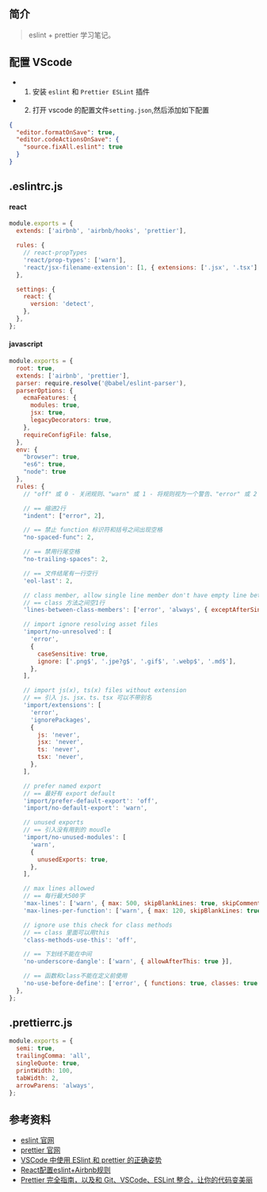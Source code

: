 ## 简介

> eslint + prettier 学习笔记。

## 配置 VScode

- 1. 安装 `eslint` 和 `Prettier ESLint` 插件
- 2. 打开 vscode 的配置文件`setting.json`,然后添加如下配置

```json
{
  "editor.formatOnSave": true,
  "editor.codeActionsOnSave": {
    "source.fixAll.eslint": true
  }
}
```

## .eslintrc.js

#### react

```js
module.exports = {
  extends: ['airbnb', 'airbnb/hooks', 'prettier'],

  rules: {
    // react-propTypes
    'react/prop-types': ['warn'],
    'react/jsx-filename-extension': [1, { extensions: ['.jsx', '.tsx'] }],
  },

  settings: {
    react: {
      version: 'detect',
    },
  },
};
```

#### javascript

```js
module.exports = {
  root: true,
  extends: ['airbnb', 'prettier'],
  parser: require.resolve('@babel/eslint-parser'),
  parserOptions: {
    ecmaFeatures: {
      modules: true,
      jsx: true,
      legacyDecorators: true,
    },
    requireConfigFile: false,
  },
  env: {
    "browser": true,
    "es6": true,
    "node": true
  },
  rules: {
    // "off" 或 0 - 关闭规则、"warn" 或 1 - 将规则视为一个警告、"error" 或 2 - 将规则视为一个错误

    // == 缩进2行
    "indent": ["error", 2],

    // == 禁止 function 标识符和括号之间出现空格
    "no-spaced-func": 2,

    // == 禁用行尾空格
    "no-trailing-spaces": 2,

    // == 文件结尾有一行空行
    'eol-last': 2,

    // class member, allow single line member don't have empty line between each other
    // == class 方法之间空1行
    'lines-between-class-members': ['error', 'always', { exceptAfterSingleLine: true }],

    // import ignore resolving asset files
    'import/no-unresolved': [
      'error',
      {
        caseSensitive: true,
        ignore: ['.png$', '.jpe?g$', '.gif$', '.webp$', '.md$'],
      },
    ],

    // import js(x), ts(x) files without extension
    // == 引入 js、jsx、ts、tsx 可以不带别名
    'import/extensions': [
      'error',
      'ignorePackages',
      {
        js: 'never',
        jsx: 'never',
        ts: 'never',
        tsx: 'never',
      },
    ],

    // prefer named export
    // == 最好有 export default
    'import/prefer-default-export': 'off',
    'import/no-default-export': 'warn',

    // unused exports
    // == 引入没有用到的 moudle
    'import/no-unused-modules': [
      'warn',
      {
        unusedExports: true,
      },
    ],

    // max lines allowed
    // == 每行最大500字
    'max-lines': ['warn', { max: 500, skipBlankLines: true, skipComments: true }],
    'max-lines-per-function': ['warn', { max: 120, skipBlankLines: true, skipComments: true }],

    // ignore use this check for class methods
    // == class 里面可以用this
    'class-methods-use-this': 'off',

    // == 下划线不能在中间
    'no-underscore-dangle': ['warn', { allowAfterThis: true }],

    // == 函数和class不能在定义前使用
    'no-use-before-define': ['error', { functions: true, classes: true }],
  },
};
```
## .prettierrc.js

```js
module.exports = {
  semi: true,
  trailingComma: 'all',
  singleQuote: true,
  printWidth: 100,
  tabWidth: 2,
  arrowParens: 'always',
};
```

## 参考资料

- [eslint 官网](https://eslint.org)
- [prettier 官网](https://prettier.io)
- [VSCode 中使用 ESlint 和 prettier 的正确姿势](https://zhuanlan.zhihu.com/p/159426292)
- [React配置eslint+Airbnb规则](https://www.jianshu.com/p/6f7a84e570aa)
- [Prettier 完全指南，以及和 Git、VSCode、ESLint 整合，让你的代码变美丽](https://mp.weixin.qq.com/s/Et2Y2H71O3d3q5Ui7v5WLA)
